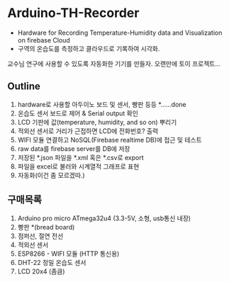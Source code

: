 # Arduino-TH-Recorder
- Hardware for Recording Temperature-Humidity data and Visualization on firebase Cloud
- 구역의 온습도를 측정하고 클라우드로 기록하여 시각화.

교수님 연구에 사용할 수 있도록 자동화한 기기를 만들자.
오랜만에 토이 프로젝트...


## Outline

1. hardware로 사용할 아두이노 보드 및 센서, 빵판 등등 *......done
2. 온습도 센서 보드로 제어 & Serial output 확인
3. LCD 기판에 값(temperature, humidity, and so on) 뿌리기
4. 적외선 센서로 거리가 근접하면 LCD에 전화번호? 출력
5. WIFI 모듈 연결하고 NoSQL(Firebase realtime DB)에 접근 및 테스트
6. raw data를 firebase server를 DB에 저장
7. 저장된 \*.json 파일을 \*.xml 혹은 \*.csv로 export
8. 파일을 excel로 불러와 시계열적 그래프로 표현
9. 자동화(이건 좀 모르겠따.)


## 구매목록
1. Arduino pro micro ATmega32u4 (3.3-5V, 소형, usb통신 내장)
2. 빵판 *(bread board)
3. 점퍼선, 절연 전선
4. 적외선 센서 
5. ESP8266 - WIFI 모듈 (HTTP 통신용)
6. DHT-22 정밀 온습도 센서
7. LCD 20x4 (좀큼)

